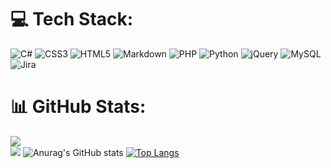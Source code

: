 # 💻 Tech Stack:
![C#](https://img.shields.io/badge/c%23-%23239120.svg?style=for-the-badge&logo=c-sharp&logoColor=white) ![CSS3](https://img.shields.io/badge/css3-%231572B6.svg?style=for-the-badge&logo=css3&logoColor=white) ![HTML5](https://img.shields.io/badge/html5-%23E34F26.svg?style=for-the-badge&logo=html5&logoColor=white) ![Markdown](https://img.shields.io/badge/markdown-%23000000.svg?style=for-the-badge&logo=markdown&logoColor=white) ![PHP](https://img.shields.io/badge/php-%23777BB4.svg?style=for-the-badge&logo=php&logoColor=white) ![Python](https://img.shields.io/badge/python-3670A0?style=for-the-badge&logo=python&logoColor=ffdd54) ![jQuery](https://img.shields.io/badge/jquery-%230769AD.svg?style=for-the-badge&logo=jquery&logoColor=white) ![MySQL](https://img.shields.io/badge/mysql-%2300f.svg?style=for-the-badge&logo=mysql&logoColor=white) ![Jira](https://img.shields.io/badge/jira-%230A0FFF.svg?style=for-the-badge&logo=jira&logoColor=white)
# 📊 GitHub Stats:
![](https://github-readme-stats.vercel.app/api?username=THETHUNDER8&theme=slateorange&hide_border=true&include_all_commits=true&count_private=true)<br/>
![](https://github-readme-stats.vercel.app/api/top-langs/?username=THETHUNDER8&theme=slateorange&hide_border=true&include_all_commits=true&count_private=true&layout=donut)
![Anurag's GitHub stats](https://github-readme-stats.vercel.app/api?username=THETHUNDER8&count_private=true&show_icons=true&theme=tokyonight)
 [![Top Langs](https://github-readme-stats.vercel.app/api?username=THETHUNDER8&count_private=true&layout=compact&theme=tokyonight)](https://github.com/anuraghazra/github-readme-stats)


